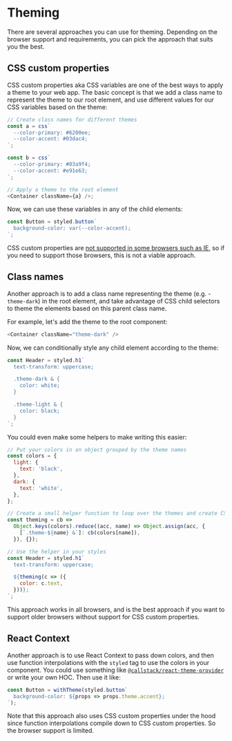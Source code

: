 # Theming

There are several approaches you can use for theming. Depending on the browser support and requirements, you can pick the approach that suits you the best.

## CSS custom properties

CSS custom properties aka CSS variables are one of the best ways to apply a theme to your web app. The basic concept is that we add a class name to represent the theme to our root element, and use different values for our CSS variables based on the theme:

```js
// Create class names for different themes
const a = css`
  --color-primary: #6200ee;
  --color-accent: #03dac4;
`;

const b = css`
  --color-primary: #03a9f4;
  --color-accent: #e91e63;
`;

// Apply a theme to the root element
<Container className={a} />;
```

Now, we can use these variables in any of the child elements:

```js
const Button = styled.button`
  background-color: var(--color-accent);
`;
```

CSS custom properties are [not supported in some browsers such as IE](http://caniuse.com/#feat=css-variables), so if you need to support those browsers, this is not a viable approach.

## Class names

Another approach is to add a class name representing the theme (e.g. - `theme-dark`) in the root element, and take advantage of CSS child selectors to theme the elements based on this parent class name.

For example, let's add the theme to the root component:

```js
<Container className="theme-dark" />
```

Now, we can conditionally style any child element according to the theme:

```js
const Header = styled.h1`
  text-transform: uppercase;

  .theme-dark & {
    color: white;
  }

  .theme-light & {
    color: black;
  }
`;
```

You could even make some helpers to make writing this easier:

```js
// Put your colors in an object grouped by the theme names
const colors = {
  light: {
    text: 'black',
  },
  dark: {
    text: 'white',
  },
};

// Create a small helper function to loop over the themes and create CSS rule sets
const theming = cb =>
  Object.keys(colors).reduce((acc, name) => Object.assign(acc, {
    [`.theme-${name} &`]: cb(colors[name]),
  }), {});

// Use the helper in your styles
const Header = styled.h1`
  text-transform: uppercase;

  ${theming(c => ({
    color: c.text,
  }))};
`;
```

This approach works in all browsers, and is the best approach if you want to support older browsers without support for CSS custom properties.

## React Context

Another approach is to use React Context to pass down colors, and then use function interpolations with the `styled` tag to use the colors in your component. You could use something like [`@callstack/react-theme-provider`](https://github.com/callstack/react-theme-provider) or write your own HOC. Then use it like:

```js
const Button = withTheme(styled.button`
  background-color: ${props => props.theme.accent};
`);
```

Note that this approach also uses CSS custom properties under the hood since function interpolations compile down to CSS custom properties. So the browser support is limited.
